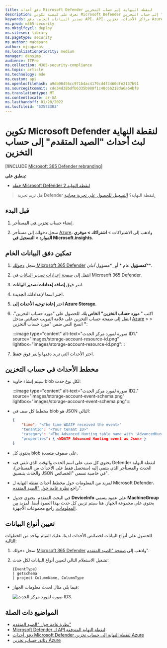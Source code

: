 ```yaml
---
title: دفق أحداث Microsoft Defender لنقطة النهاية إلى حساب التخزين
description: تعرف على كيفية تكوين Microsoft Defender لنقطة النهاية لبث أحداث "البحث المتقدم" إلى حساب التخزين.
keywords: تصدير البيانات الخام، دفق API، API، مراكز الأحداث، تخزين Azure، حساب التخزين، البحث المتقدم، مشاركة البيانات الخام
ms.prod: m365-security
ms.mktglfcycl: deploy
ms.sitesec: library
ms.pagetype: security
ms.author: macapara
author: mjcaparas
ms.localizationpriority: medium
manager: dansimp
audience: ITPro
ms.collection: M365-security-compliance
ms.topic: article
ms.technology: mde
ms.custom: api
ms.openlocfilehash: a9db98456cc971b4ac4179cd4f3460dfe2137b91
ms.sourcegitcommit: cde34d38bdfb6335b980f1c48c6b218da6a64bf8
ms.translationtype: MT
ms.contentlocale: ar-SA
ms.lasthandoff: 01/20/2022
ms.locfileid: "63573303"
---
```

# <a name="configure-microsoft-defender-for-endpoint-to-stream-advanced-hunting-events-to-your-storage-account"></a>تكوين Microsoft Defender لنقطة النهاية لبث أحداث "الصيد المتقدم" إلى حساب التخزين

[!INCLUDE [Microsoft 365 Defender rebranding](../../includes/microsoft-defender.md)]

**ينطبق على:**

- [خطة Microsoft Defender لنقطة النهاية 2](https://go.microsoft.com/fwlink/p/?linkid=2154037)

> هل تريد تجربة Defender لنقطة النهاية؟ [التسجيل للحصول على تجربة مجانية.](https://signup.microsoft.com/create-account/signup?products=7f379fee-c4f9-4278-b0a1-e4c8c2fcdf7e&ru=https://aka.ms/MDEp2OpenTrial?ocid=docs-wdatp-configuresiem-abovefoldlink)

## <a name="before-you-begin"></a>قبل البدء

1. إنشاء حساب [تخزين في](/azure/storage/common/storage-account-overview) المستأجر.

2. سجل دخولك إلى مستأجر [Azure](https://ms.portal.azure.com/)، واذهب إلى الاشتراكات > **اشتراكك > موفري الموارد > التسجيل في Microsoft.insights**.

## <a name="enable-raw-data-streaming"></a>تمكين دفق البيانات الخام

1. سجل [دخولك Microsoft 365 Defender](https://security.microsoft.com) **كمسؤول** عام * أو _*مسؤول _أمان_**.

2. انتقل إلى [صفحة إعدادات تصدير البيانات](https://security.microsoft.com/interoperability/dataexport) في Microsoft 365 Defender.

3. انقر فوق **إضافة إعدادات تصدير البيانات**.

4. اختر اسما لإعداداتك الجديدة.

5. اختر **إعادة توجيه الأحداث إلى Azure Storage**.

6. اكتب " **مورد حساب التخزين" الخاص بك**. للحصول على "مورد حساب التخزين"، انتقل إلى صفحة حساب التخزين على علامة التبويب خصائص مدخل [Azure](https://ms.portal.azure.com/) \> \> انسخ النص ضمن "مورد حساب التخزين **"**:

   :::image type="content" alt-text="صورة لمورد مركز الحدث ID1." source="images/storage-account-resource-id.png" lightbox="images/storage-account-resource-id.png":::

7. اختر الأحداث التي تريد دفقها وانقر فوق **حفظ**.

## <a name="the-schema-of-the-events-in-the-storage-account"></a>مخطط الأحداث في حساب التخزين

- سيتم إنشاء حاوية blob لكل نوع حدث:

  :::image type="content" alt-text="صورة لمورد مركز الحدث ID2." source="images/storage-account-event-schema.png" lightbox="images/storage-account-event-schema.png":::

- مخطط كل صف في blob هو JSON التالي:

  ```json
  {
      "time": "<The time WDATP received the event>"
      "tenantId": "<Your tenant ID>"
      "category": "<The Advanced Hunting table name with 'AdvancedHunting-' prefix>"
      "properties": { <WDATP Advanced Hunting event as Json> }
  }
  ```

- يحتوي كل blob على صفوف متعددة.

- يحتوي كل صف على اسم الحدث والوقت الذي تلقى فيه Defender لنقطة النهاية الحدث والمستأجر الذي ينتمي إليه (ستحصل فقط على الأحداث من المستأجر)، والحدث بتنسيق JSON في خاصية تسمى "الخصائص".

- لمزيد من المعلومات حول مخطط أحداث نقطة النهاية ل Microsoft Defender، راجع [نظرة عامة حول "الصيد المتقدم](advanced-hunting-overview.md)".

- في البحث المتقدم، يحتوي جدول **DeviceInfo** على عمود يسمى **MachineGroup** يحتوي على مجموعة الجهاز. هنا سيتم تزيين كل حدث بهذا العمود أيضا. لمزيد [من المعلومات،](machine-groups.md) راجع مجموعات الأجهزة.

## <a name="data-types-mapping"></a>تعيين أنواع البيانات

للحصول على أنواع البيانات لخصائص الأحداث لدينا، عليك القيام بواحد من الخطوات التالية:

1. سجل دخولك [Microsoft 365 Defender](https://security.microsoft.com) واذهب إلى [صفحة "الصيد المتقدم](https://security.microsoft.com/hunting-package)".

2. تشغيل الاستعلام التالي لتعيين أنواع البيانات لكل حدث:

   ```kusto
   {EventType}
   | getschema
   | project ColumnName, ColumnType
   ```

- فيما يلي مثال لحدث معلومات الجهاز:

  ![صورة لمورد مركز الحدث ID3.](images/data-types-mapping-query.png)

## <a name="related-topics"></a>المواضيع ذات الصلة

- [نظرة عامة حول "الصيد المتقدم"](advanced-hunting-overview.md)
- [Microsoft Defender ل API لنقطة النهاية المتدفقة](raw-data-export.md)
- [دفق أحداث Microsoft Defender لنقطة النهاية إلى حساب تخزين Azure](raw-data-export-storage.md)
- [وثائق حساب تخزين Azure](/azure/storage/common/storage-account-overview)
